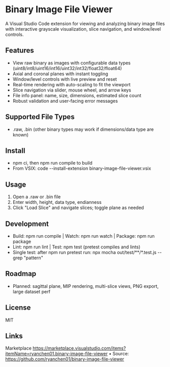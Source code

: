 # Binary Image File Viewer

A Visual Studio Code extension for viewing and analyzing binary image files with interactive grayscale visualization, slice navigation, and window/level controls.

## Features
- View raw binary as images with configurable data types (uint8/int8/uint16/int16/uint32/int32/float32/float64)
- Axial and coronal planes with instant toggling
- Window/level controls with live preview and reset
- Real-time rendering with auto-scaling to fit the viewport
- Slice navigation via slider, mouse wheel, and arrow keys
- File info panel: name, size, dimensions, estimated slice count
- Robust validation and user-facing error messages

## Supported File Types
- .raw, .bin (other binary types may work if dimensions/data type are known)

## Install
- npm ci, then npm run compile to build
- From VSIX: code --install-extension binary-image-file-viewer.vsix

## Usage
1) Open a .raw or .bin file
2) Enter width, height, data type, endianness
3) Click "Load Slice" and navigate slices; toggle plane as needed

## Development
- Build: npm run compile | Watch: npm run watch | Package: npm run package
- Lint: npm run lint | Test: npm test (pretest compiles and lints)
- Single test: after npm run pretest run: npx mocha out/test/**/*.test.js --grep "pattern"

## Roadmap
- Planned: sagittal plane, MIP rendering, multi-slice views, PNG export, large dataset perf

## License
MIT

## Links
Marketplace https://marketplace.visualstudio.com/items?itemName=ryanchen01.binary-image-file-viewer • Source: https://github.com/ryanchen01/binary-image-file-viewer
